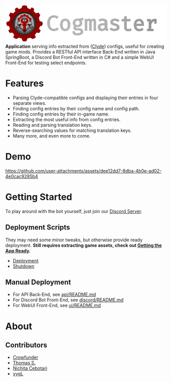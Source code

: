![banner](https://github.com/Crowfunder/Cogmaster/blob/main/assets/Cogmaster%20Banner.png?raw=true)<br>
**Application** serving info extracted from ([Clyde](https://github.com/threerings/clyde)) configs, useful for creating game mods. Provides a RESTful API interface Back-End written in Java SpringBoot, a Discord Bot Front-End written in C# and a simple WebUI Front-End for testing select endpoints.

# Features
- Parsing Clyde-compatible configs and displaying their entries in four separate views.
- Finding config entries by their config name and config path.
- Finding config entries by their in-game name.
- Extracting the most useful info from config entries.
- Reading and parsing translation keys.
- Reverse-searching values for matching translation keys.
- Many more, and even more to come.

# Demo



https://github.com/user-attachments/assets/dee12dd7-8dba-4b0e-ad02-4e0cac9285b4


# Getting Started
To play around with the bot yourself, just join our [Discord Server](https://discord.gg/RAf499a).
## Deployment Scripts
They may need some minor tweaks, but otherwise provide ready deployment. **Still requires extracting game assets, check out [Getting the App Ready](https://github.com/Crowfunder/Cogmaster/blob/main/api/README.md#getting-the-app-ready).**
- [Deployment](https://github.com/Crowfunder/Cogmaster/blob/main/deploy.sh)
- [Shutdown](https://github.com/Crowfunder/Cogmaster/blob/main/shutdown.sh)
## Manual Deployment
- For API Back-End, see [api/README.md](https://github.com/Crowfunder/Cogmaster/blob/main/api/README.md)
- For Discord Bot Front-End, see [discord/README.md](https://github.com/Crowfunder/Cogmaster/blob/main/discord/README.md)
- For WebUI Front-End, see [ui/README.md](https://github.com/Crowfunder/Cogmaster/blob/main/ui/README.md)

# About
## Contributors
- [Crowfunder](https://github.com/crowfunder)
- [Thomas S.](https://github.com/ellilglor)
- [Nichita Cebotari](https://github.com/nichitacebotari0)
- [vygL](https://github.com/vygL)
